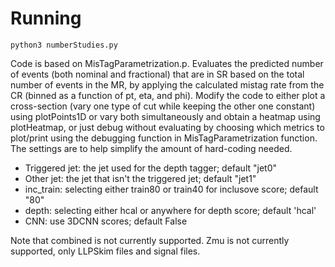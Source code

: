 # Running

```
python3 numberStudies.py
```

Code is based on MisTagParametrization.p. Evaluates the predicted number of events (both nominal and fractional) that are in SR based on the total number of events in the MR, by applying the calculated mistag rate from the CR (binned as a function of pt, eta, and phi).
Modify the code to either plot a cross-section (vary one type of cut while keeping the other one constant) using plotPoints1D or vary both simultaneously and obtain a heatmap using plotHeatmap, or just debug without evaluating by choosing which metrics to plot/print using the debugging function in MisTagParametrization function. 
The settings are to help simplify the amount of hard-coding needed. 
 - Triggered jet: the jet used for the depth tagger; default "jet0"
 - Other jet: the jet that isn't the triggered jet; default "jet1"
 - inc_train: selecting either train80 or train40 for inclusove score; default "80"
 - depth: selecting either hcal or anywhere for depth score; default 'hcal'
 - CNN: use 3DCNN scores; default False

Note that combined is not currently supported. Zmu is not currently supported, only LLPSkim files and signal files.
